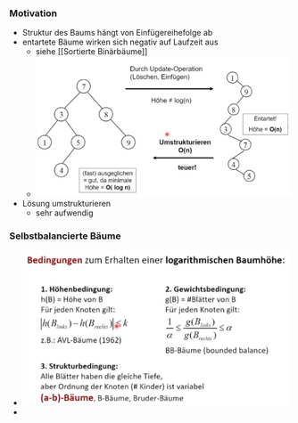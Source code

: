 ### Motivation
+ Struktur des Baums hängt von Einfügereihefolge ab
+ entartete Bäume wirken sich negativ auf Laufzeit aus
	+ siehe [[Sortierte Binärbäume]]
	+ ![](Pasted%20image%2020221114142510.png)
+ Lösung umstrukturieren
	+ sehr aufwendig

### Selbstbalancierte Bäume
+ ![](Pasted%20image%2020221114142714.png)
+ 